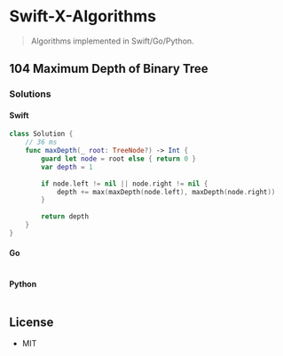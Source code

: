 # Swift-X-Algorithms

> Algorithms implemented in Swift/Go/Python.

## 104 Maximum Depth of Binary Tree

### Solutions

#### Swift

```Swift
class Solution {
    // 36 ms
    func maxDepth(_ root: TreeNode?) -> Int {
        guard let node = root else { return 0 }
        var depth = 1
        
        if node.left != nil || node.right != nil {
            depth += max(maxDepth(node.left), maxDepth(node.right))
        }
        
        return depth
    }
}
```

#### Go

```go
```

#### Python

```python
```

## License

- MIT
